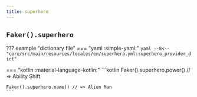 ```yaml
---
title: superhero
---
```


## `Faker().superhero`

??? example "dictionary file"
    === "yaml :simple-yaml:"
        ```yaml
        --8<-- "core/src/main/resources/locales/en/superhero.yml:superhero_provider_dict"
        ```

=== "kotlin :material-language-kotlin:"
    ```kotlin
    Faker().superhero.power() // =>  Ability Shift

    Faker().superhero.name() // => Alien Man
    ```
